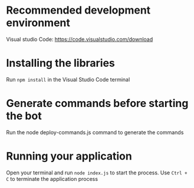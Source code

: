 # Recommended development environment
Visual studio Code: https://code.visualstudio.com/download

# Installing the libraries
Run `npm install` in the Visual Studio Code terminal

# Generate commands before starting the bot
Run the node deploy-commands.js command to generate the commands

# Running your application
Open your terminal and run `node index.js` to start the process.
Use `Ctrl + C` to terminate the application process